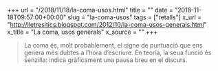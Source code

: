 +++
url = "/2018/11/18/la-coma-usos.html"
title = ""
date = "2018-11-18T09:57:00+00:00"
slug = "la-coma-usos"
tags = ["retalls"]
x_url = "http://lletresitics.blogspot.com/2012/10/la-coma-usos-generals.html"
x_title = "La coma, usos generals"
x_source = ""
+++

> La coma és, molt probablement, el signe de puntuació que ens genera més dubtes a l’hora d’escriure. En teoria, la seua funció és senzilla: indica gràficament una pausa breu en el discurs.

